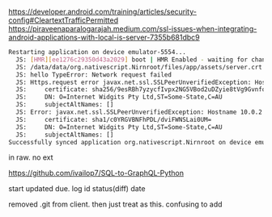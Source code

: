 https://developer.android.com/training/articles/security-config#CleartextTrafficPermitted
https://piraveenaparalogarajah.medium.com/ssl-issues-when-integrating-android-applications-with-local-is-server-7355b681dbc9
```sh
Restarting application on device emulator-5554...
  JS: [HMR][ee1276c29350d43a2029] boot | HMR Enabled - waiting for changes...
  JS: /data/data/org.nativescript.Nirnroot/files/app/assets/server.crt
  JS: hello TypeError: Network request failed
  JS: Https.request error javax.net.ssl.SSLPeerUnverifiedException: Hostname 10.0.2.2 not verified:
  JS:     certificate: sha256/9esRBh7yzycfIvpx2NG5VBod2uDZyie8tVg9Gvnfo6w=
  JS:     DN: O=Internet Widgits Pty Ltd,ST=Some-State,C=AU
  JS:     subjectAltNames: []
  JS: Error: javax.net.ssl.SSLPeerUnverifiedException: Hostname 10.0.2.2 not verified:
  JS:     certificate: sha1/c0YRGVBNFhPDL/dviFWNSLai0UM=
  JS:     DN: O=Internet Widgits Pty Ltd,ST=Some-State,C=AU
  JS:     subjectAltNames: []
Successfully synced application org.nativescript.Nirnroot on device emulator-5554.
```
in raw. no ext

https://github.com/ivailop7/SQL-to-GraphQL-Python

start updated due. log id status(diff) date

removed .git from client. then just treat as this. confusing to add